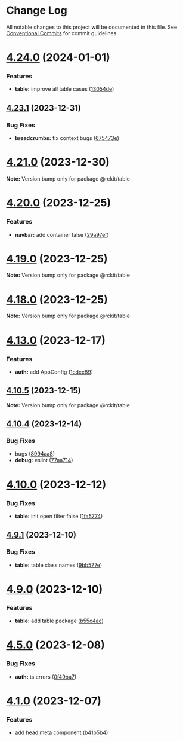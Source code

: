 # Change Log

All notable changes to this project will be documented in this file.
See [Conventional Commits](https://conventionalcommits.org) for commit guidelines.

# [4.24.0](https://github.com/lskjs/lskjs/compare/v4.23.1...v4.24.0) (2024-01-01)


### Features

* **table:** improve all table cases ([13054de](https://github.com/lskjs/lskjs/commit/13054de9b6748ed12afc22b9c967a3ea1dcb3be6))





## [4.23.1](https://github.com/lskjs/lskjs/compare/v4.23.0...v4.23.1) (2023-12-31)


### Bug Fixes

* **breadcrumbs:** fix context bugs ([675473e](https://github.com/lskjs/lskjs/commit/675473e3f7206c7490c3dd66278fefae116cc865))





# [4.21.0](https://github.com/lskjs/lskjs/compare/v4.20.0...v4.21.0) (2023-12-30)

**Note:** Version bump only for package @rckit/table





# [4.20.0](https://github.com/lskjs/lskjs/compare/v4.19.0...v4.20.0) (2023-12-25)


### Features

* **navbar:** add container false ([29a97ef](https://github.com/lskjs/lskjs/commit/29a97efd1614a61f2911b20b5716f74956d7fe3e))





# [4.19.0](https://github.com/lskjs/lskjs/compare/v4.18.0...v4.19.0) (2023-12-25)

**Note:** Version bump only for package @rckit/table





# [4.18.0](https://github.com/lskjs/lskjs/compare/v4.17.0...v4.18.0) (2023-12-25)

**Note:** Version bump only for package @rckit/table





# [4.13.0](https://github.com/lskjs/lskjs/compare/v4.12.0...v4.13.0) (2023-12-17)


### Features

* **auth:** add AppConfig ([1cdcc89](https://github.com/lskjs/lskjs/commit/1cdcc894d2e7c76b82db292eaf142f7560369bed))





## [4.10.5](https://github.com/lskjs/lskjs/compare/v4.10.4...v4.10.5) (2023-12-15)

**Note:** Version bump only for package @rckit/table





## [4.10.4](https://github.com/lskjs/lskjs/compare/v4.10.3...v4.10.4) (2023-12-14)


### Bug Fixes

* bugs ([8994aa8](https://github.com/lskjs/lskjs/commit/8994aa89ae3f767abe7b49151d82f3aa5f4ecf67))
* **debug:** eslint ([77aa714](https://github.com/lskjs/lskjs/commit/77aa714af766e3a1605decf8262bf49278c13102))





# [4.10.0](https://github.com/lskjs/lskjs/compare/v4.9.1...v4.10.0) (2023-12-12)


### Bug Fixes

* **table:** init open filter false ([1fa5774](https://github.com/lskjs/lskjs/commit/1fa5774976aea54222d6e959bc906b93bdfcc8c4))





## [4.9.1](https://github.com/lskjs/lskjs/compare/v4.9.0...v4.9.1) (2023-12-10)


### Bug Fixes

* **table:** table class names ([9bb577e](https://github.com/lskjs/lskjs/commit/9bb577e1fd47fba775d35e0f8cc94da693a82157))





# [4.9.0](https://github.com/lskjs/lskjs/compare/v4.8.2...v4.9.0) (2023-12-10)


### Features

* **table:** add table package ([b55c4ac](https://github.com/lskjs/lskjs/commit/b55c4ac41c7212bdc5c021880726a471be2786f8))





# [4.5.0](https://github.com/lskjs/lskjs/compare/v4.4.0...v4.5.0) (2023-12-08)


### Bug Fixes

* **auth:** ts errors ([0f49ba7](https://github.com/lskjs/lskjs/commit/0f49ba7e25d0b07c6b2b4f884bd21e523bb37bbf))





# [4.1.0](https://github.com/lskjs/lskjs/compare/v2.7.4...v4.1.0) (2023-12-07)


### Features

* add head meta component ([b41b5b4](https://github.com/lskjs/lskjs/commit/b41b5b4c1d5c0c9e6b1dd51ca1118b5dd2c95fde))
